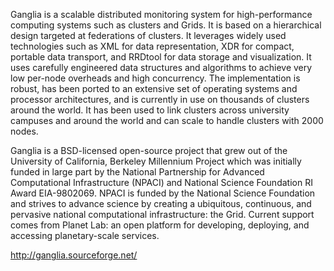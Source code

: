 Ganglia is a scalable distributed monitoring system for high-performance 
computing systems such as clusters and Grids. It is based on a hierarchical 
design targeted at federations of clusters. It leverages widely used 
technologies such as XML for data representation, XDR for compact, portable 
data transport, and RRDtool for data storage and visualization. It uses 
carefully engineered data structures and algorithms to achieve very low 
per-node overheads and high concurrency. The implementation is robust, has been 
ported to an extensive set of operating systems and processor architectures, 
and is currently in use on thousands of clusters around the world. It has been 
used to link clusters across university campuses and around the world and can 
scale to handle clusters with 2000 nodes.

Ganglia is a BSD-licensed open-source project that grew out of the University 
of California, Berkeley Millennium Project which was initially funded in large 
part by the National Partnership for Advanced Computational Infrastructure 
(NPACI) and National Science Foundation RI Award EIA-9802069. NPACI is funded 
by the National Science Foundation and strives to advance science by creating a 
ubiquitous, continuous, and pervasive national computational infrastructure: 
the Grid. Current support comes from Planet Lab: an open platform for 
developing, deploying, and accessing planetary-scale services.

http://ganglia.sourceforge.net/
